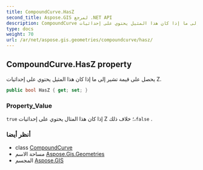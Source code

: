 ```yaml
---
title: CompoundCurve.HasZ
second_title: Aspose.GIS لمرجع .NET API
description: CompoundCurve ملكية. يحصل على قيمة تشير إلى ما إذا كان هذا المثيل يحتوي على إحداثيات Z.
type: docs
weight: 70
url: /ar/net/aspose.gis.geometries/compoundcurve/hasz/
---
```

## CompoundCurve.HasZ property

يحصل على قيمة تشير إلى ما إذا كان هذا المثيل يحتوي على إحداثيات Z.

```csharp
public bool HasZ { get; set; }
```

### Property_Value

`true` إذا كان هذا المثال يحتوي على إحداثيات Z ؛ خلاف ذلك،`false` .

### أنظر أيضا

* class [CompoundCurve](../)
* مساحة الاسم [Aspose.Gis.Geometries](../../compoundcurve/)
* المجسم [Aspose.GIS](../../../)


